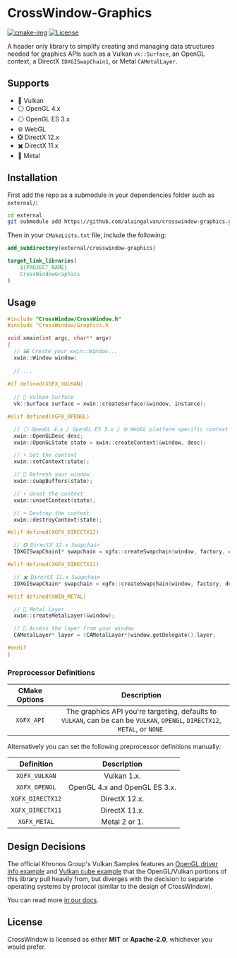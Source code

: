# CrossWindow-Graphics

[![cmake-img]][cmake-url]
[![License][license-img]][license-url]

A header only library to simplify creating and managing data structures needed for graphics APIs such as a Vulkan `vk::Surface`, an OpenGL context, a DirectX `IDXGISwapChain1`, or Metal `CAMetalLayer`.

## Supports

 - 🌋 Vulkan
 - ⚪ OpenGL 4.x
 - ⚪ OpenGL ES 3.x
 - 🌐 WebGL
 - ❎ DirectX 12.x
 - ✖️ DirectX 11.x
 - 🤖 Metal

## Installation

First add the repo as a submodule in your dependencies folder such as `external/`:

```bash
cd external
git submodule add https://github.com/alaingalvan/crosswindow-graphics.git
```

Then in your `CMakeLists.txt` file, include the following:

```cmake
add_subdirectory(external/crosswindow-graphics)

target_link_libraries(
    ${PROJECT_NAME}
    CrossWindowGraphics
)
```

## Usage

```cpp
#include "CrossWindow/CrossWindow.h"
#include "CrossWindow/Graphics.h

void xmain(int argc, char** argv)
{
  // 🖼️ Create your xwin::Window...
  xwin::Window window;
  
  // ...
  
#if defined(XGFX_VULKAN)
  
  // 🌋 Vulkan Surface
  vk::Surface surface = xwin::createSurface(&window, instance);

#elif defined(XGFX_OPENGL)

  // ⚪ OpenGL 4.x / OpenGL ES 3.x / 🌐 WebGL platform specific context data
  xwin::OpenGLDesc desc;
  xwin::OpenGLState state = xwin::createContext(&window, desc);

  // ⬇️ Set the context
  xwin::setContext(state);

  // 🔀 Refresh your window
  xwin::swapBuffers(state);

  // ⬆️ Unset the context
  xwin::unsetContext(state);

  // ⬅️ Destroy the context
  xwin::destroyContext(state);

#elif defined(XGFX_DIRECTX12)

  // ❎ DirectX 12.x Swapchain
  IDXGISwapChain1* swapchain = xgfx::createSwapchain(window, factory, commandQueue, &swapchainDesc);

#elif defined(XGFX_DIRECTX11)

  // ✖️ DirectX 11.x Swapchain
  IDXGISwapChain* swapchain = xgfx::createSwapchain(window, factory, device, &swapchainDesc);

#elif defined(XWIN_METAL)

  // 🤖 Metal Layer
  xwin::createMetalLayer(&window);

  // 🍮 Access the layer from your window
  CAMetalLayer* layer = (CAMetalLayer*)window.getDelegate().layer;

#endif
}

```

### Preprocessor Definitions

| CMake Options | Description |
|:-------------:|:-----------:|
| `XGFX_API` | The graphics API you're targeting, defaults to `VULKAN`, can be can be `VULKAN`, `OPENGL`, `DIRECTX12`, `METAL`, or `NONE`. |

Alternatively you can set the following preprocessor definitions manually:

| Definition | Description |
|:-------------:|:-----------:|
| `XGFX_VULKAN` |  Vulkan 1.x. |
| `XGFX_OPENGL` |  OpenGL 4.x and OpenGL ES 3.x. |
| `XGFX_DIRECTX12` | DirectX 12.x. |
| `XGFX_DIRECTX11` | DirectX 11.x. |
| `XGFX_METAL` | Metal 2 or 1. |

## Design Decisions

The official Khronos Group's Vulkan Samples features an [OpenGL driver info example](https://github.com/KhronosGroup/Vulkan-Samples/blob/master/samples/apps/driverinfo/driverinfo_opengl.c) and [Vulkan cube example](https://github.com/KhronosGroup/Vulkan-LoaderAndValidationLayers/blob/master/demos/cube.c) that the OpenGL/Vulkan portions of this library pull heavily from, but diverges with the decision to separate operating systems by protocol (similar to the design of CrossWindow).

You can read more [in our docs](docs/design-decisions.md).

## License

CrossWindow is licensed as either **MIT** or **Apache-2.0**, whichever you would prefer.

[cmake-img]: https://img.shields.io/badge/cmake-3.6-1f9948.svg?style=flat-square
[cmake-url]: https://cmake.org/
[license-img]: https://img.shields.io/:license-mit-blue.svg?style=flat-square
[license-url]: https://opensource.org/licenses/MIT